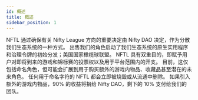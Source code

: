 ```yaml
---
id: 概述
title: 概述
sidebar_position: 1
---
```


NFTL 通过确保有关 Nifty League 方向的重要决定由 Nifty DAO 决定，作为分散我们生态系统的一种方式。 出售我们的角色启动了我们生态系统的原生实用程序和治理令牌的初始分发；美国国家橄榄球联盟。 NFTL 具有双重目的，即赋予用户对即将到来的游戏和锦标赛的投票权以及用于平台范围内的开支。 目前，这仅包括命名角色，但可能会扩展到用于购买额外的游戏内物品、收藏品甚至潜在的未来角色。 任何用于命名字符的 NFTL 都会立即被烧毁或从流通中删除。 如果引入额外的游戏内物品，90% 的收益将捐给 Nifty DAO，剩下的 10% 支付给我们的团队。
